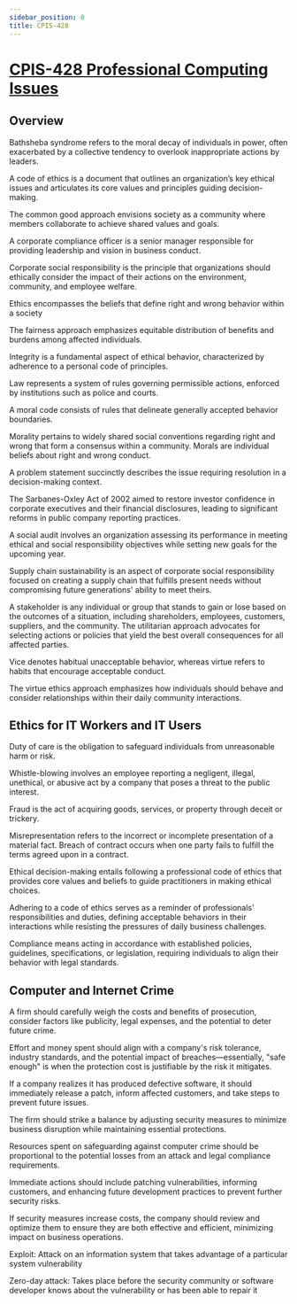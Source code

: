 ```yaml
---
sidebar_position: 0
title: CPIS-428
---
```


# [CPIS-428 Professional Computing Issues](https://fcit.kau.edu.sa/aims/runReportAPI2.php?REP_ID=3&FL_TYPE=pdf&CLG_ID=1&PRA_STR=(PARAM1:18)%7C(PARAM2:2)%7C(PARAM3:3)%7C(PARAM4:BINDER)%7C(PARAM6:CPIS-428)%7C(PARAM5:0)%7C(PARAM7:)%7C(P_DESFORMAT:PDF)%7C(P_RDF_FILENAME:BINDER)%7C(P_OUTPUT_FILENAME:Syllabus))

## Overview

Bathsheba syndrome refers to the moral decay of individuals in power, often exacerbated by a collective tendency to overlook inappropriate actions by leaders.

A code of ethics is a document that outlines an organization’s key ethical issues and articulates its core values and principles guiding decision-making.

The common good approach envisions society as a community where members collaborate to achieve shared values and goals.

A corporate compliance officer is a senior manager responsible for providing leadership and vision in business conduct.

Corporate social responsibility is the principle that organizations should ethically consider the impact of their actions on the environment, community, and employee welfare.

Ethics encompasses the beliefs that define right and wrong behavior within a society

The fairness approach emphasizes equitable distribution of benefits and burdens among affected individuals. 

Integrity is a fundamental aspect of ethical behavior, characterized by adherence to a personal code of principles.

Law represents a system of rules governing permissible actions, enforced by institutions such as police and courts.

A moral code consists of rules that delineate generally accepted behavior boundaries.

Morality pertains to widely shared social conventions regarding right and wrong that form a consensus within a community. Morals are individual beliefs about right and wrong conduct.

A problem statement succinctly describes the issue requiring resolution in a decision-making context.

The Sarbanes-Oxley Act of 2002 aimed to restore investor confidence in corporate executives and their financial disclosures, leading to significant reforms in public company reporting practices.

A social audit involves an organization assessing its performance in meeting ethical and social responsibility objectives while setting new goals for the upcoming year.

Supply chain sustainability is an aspect of corporate social responsibility focused on creating a supply chain that fulfills present needs without compromising future generations' ability to meet theirs.

A stakeholder is any individual or group that stands to gain or lose based on the outcomes of a situation, including shareholders, employees, customers, suppliers, and the community. The utilitarian approach advocates for selecting actions or policies that yield the best overall consequences for all affected parties.

Vice denotes habitual unacceptable behavior, whereas virtue refers to habits that encourage acceptable conduct.

The virtue ethics approach emphasizes how individuals should behave and consider relationships within their daily community interactions.

## Ethics for IT Workers and IT Users

Duty of care is the obligation to safeguard individuals from unreasonable harm or risk.

Whistle-blowing involves an employee reporting a negligent, illegal, unethical, or abusive act by a company that poses a threat to the public interest.

Fraud is the act of acquiring goods, services, or property through deceit or trickery.

Misrepresentation refers to the incorrect or incomplete presentation of a material fact. Breach of contract occurs when one party fails to fulfill the terms agreed upon in a contract.

Ethical decision-making entails following a professional code of ethics that provides core values and beliefs to guide practitioners in making ethical choices.

Adhering to a code of ethics serves as a reminder of professionals' responsibilities and duties, defining acceptable behaviors in their interactions while resisting the pressures of daily business challenges.

Compliance means acting in accordance with established policies, guidelines, specifications, or legislation, requiring individuals to align their behavior with legal standards.

## Computer and Internet Crime

A firm should carefully weigh the costs and benefits of prosecution, consider factors like publicity, legal expenses, and the potential to deter future crime.

Effort and money spent should align with a company's risk tolerance, industry standards, and the potential impact of breaches—essentially, "safe enough" is when the protection cost is justifiable by the risk it mitigates.

If a company realizes it has produced defective software, it should immediately release a patch, inform affected customers, and take steps to prevent future issues.

The firm should strike a balance by adjusting security measures to minimize business disruption while maintaining essential protections.

Resources spent on safeguarding against computer crime should be proportional to the potential losses from an attack and legal compliance requirements.

Immediate actions should include patching vulnerabilities, informing customers, and enhancing future development practices to prevent further security risks.

If security measures increase costs, the company should review and optimize them to ensure they are both effective and efficient, minimizing impact on business operations.

Exploit: Attack on an information system that takes advantage of a particular system vulnerability

Zero-day attack: Takes place before the security community or software developer knows about the vulnerability or has been able to repair it